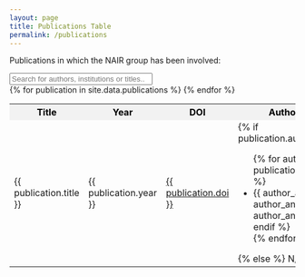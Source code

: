 ```yaml
---
layout: page
title: Publications Table
permalink: /publications
---
```


Publications in which the NAIR group has been involved:

<style>
.scrollable-table {
    max-height: 500px;
    overflow-y: auto;
    display: block;
    margin-bottom: 50px;
    overflow-x: auto;
}

.scrollable-table table {
    width: 100%;
    border-collapse: collapse;
}

.scrollable-table th{
    position: sticky;
    top: 0;
    background: white;
    box-shadow: 0 2px 2px -1px rgba(0, 0, 0, 0.4);
    background-color: #f2f2f2; /* Cambia esto al color que prefieras */
    color: black; /* Cambia esto al color que prefieras para el texto */
}

#myInput {
  width: 50%;
}

</style>

<script>
function myFunction() {
  var input, filter, table, tr, tdTitle, tdAuthors, i, txtValueTitle, txtValueAuthors;
  input = document.getElementById("myInput");
  filter = input.value.toUpperCase();
  table = document.querySelector(".scrollable-table table");
  tr = table.getElementsByTagName("tr");

  for (i = 0; i < tr.length; i++) {
    tdTitle = tr[i].getElementsByTagName("td")[0]; // Get the first column (Title)
    tdAuthors = tr[i].getElementsByTagName("td")[3]; // Get the fourth column (Authors and Institutions)
    if (tdTitle && tdAuthors) {
      txtValueTitle = tdTitle.textContent || tdTitle.innerText;
      txtValueAuthors = tdAuthors.textContent || tdAuthors.innerText;
      if (txtValueTitle.toUpperCase().indexOf(filter) > -1 || txtValueAuthors.toUpperCase().indexOf(filter) > -1) {
        tr[i].style.display = "";
      } else {
        tr[i].style.display = "none";
      }
    }       
  }
}
</script>
<script src="https://cdnjs.cloudflare.com/ajax/libs/sorttable/2.0.0/sorttable.min.js"></script>


<input type="text" id="myInput" onkeyup="myFunction()" placeholder="Search for authors, institutions or titles..">

<div class="scrollable-table">
    <table class="sortable">
      <tr>
        <th>Title</th>
        <th>Year</th>
        <th>DOI</th>
        <th>Authors and Institutions</th>
      </tr>
      {% for publication in site.data.publications %}
      <tr>
        <td>{{ publication.title }}</td>
        <td>{{ publication.year }}</td>
        <td><a href="https://doi.org/{{ publication.doi }}">{{ publication.doi }}</a></td>
        <td>
          {% if publication.authors_and_institutions %}
          <ul>
            {% for author_and_institution in publication.authors_and_institutions %}
            <li>
            {{ author_and_institution[0] }}
            {% if author_and_institution[1] %}
            - {{ author_and_institution[1] }}
            {% endif %}
            </li>
            {% endfor %}
          </ul>
          {% else %}
          N/A
          {% endif %}
        </td>
      </tr>
      {% endfor %}
    </table>
</div>